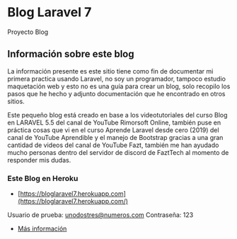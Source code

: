 # Blog Laravel 7
Proyecto Blog
## Información sobre este blog

La información presente es este sitio tiene como fin de documentar mi primera practica usando Laravel, no soy un programador, tampoco estudio maquetación web y esto no es una guía para crear un blog, solo recopilo los pasos que he hecho y adjunto documentación que he encontrado en otros sitios.</p>
Este pequeño blog está creado en base a los videotutoriales del curso Blog en LARAVEL 5.5 del canal de YouTube  Rimorsoft Online, también puse en práctica cosas que vi en el curso Aprende Laravel desde cero (2019) del canal de YouTube  Aprendible y el manejo de Bootstrap gracias a una gran cantidad de videos del canal de YouTube  Fazt, también me han ayudado mucho personas dentro del servidor de discord de FaztTech al momento de responder mis dudas.

### Este Blog en Heroku
* [https://bloglaravel7.herokuapp.com](https://bloglaravel7.herokuapp.com/)

Usuario de prueba: unodostres@numeros.com
Contraseña: 123

* [Más información](https://elbartolomeo.github.io/Blog-Laravel-7/)


